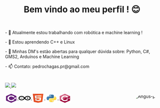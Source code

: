 <div class='greetings' align='center'>
  <h1><b>Bem vindo ao meu perfil ! 😊</b></h1>
</div>
<br>
<div class='perso_info'>
<p>- 🔭 Atualmente estou trabalhando com robótica e machine learning !</p>
<p>- 🌱 Estou aprendendo C++ e Linux </p>
<p>- 💬 Minhas DM's estão abertas para qualquer dúvida sobre: Python, C#, GMS2, Arduínos e Machine Learning </p>
<p>- 📫 Contato: pedrochagas.pr@gmail.com </p>
</div>
  <h1></h1>
<div align="left">
  <a href="https://github.com/pChagas-cloud">
  <img height="180em" src="https://github-readme-stats.vercel.app/api?username=pChagas-cloud&show_icons=true&theme=nord&include_all_commits=true&count_private=true"/>
  <img height="150em" src="https://github-readme-stats.vercel.app/api/top-langs/?username=pChagas-cloud&layout=compact&langs_count=7&theme=nord"/>
</div>


<div style="display: inline_block"><br>
  <img align="center" alt="Rafa-Js" height="30" width="40" src="https://raw.githubusercontent.com/devicons/devicon/master/icons/csharp/csharp-plain.svg">
  <img align="center" alt="Rafa-Ts" height="30" width="40" src="https://raw.githubusercontent.com/devicons/devicon/master/icons/arduino/arduino-plain.svg">
  <img align="center" alt="Rafa-HTML" height="30" width="40" src="https://raw.githubusercontent.com/devicons/devicon/master/icons/html5/html5-original.svg">
  <img align="center" alt="Rafa-Python" height="30" width="40" src="https://raw.githubusercontent.com/devicons/devicon/master/icons/python/python-original.svg">
  <img align="center" alt="Rafa-Csharp" height="30" width="40" src="https://raw.githubusercontent.com/devicons/devicon/master/icons/cplusplus/cplusplus-original.svg">
  <img align="right" alt="Angus-pic" height="150" style="border-radius:50px;" src="https://64.media.tumblr.com/ca07467c2d315cd905a57310c4475a6a/tumblr_oo44reKi6F1v57y0co1_250.png">
</div>
